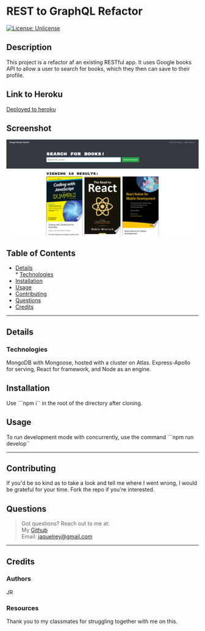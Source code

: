 # REST to GraphQL Refactor  
[![License: Unlicense](https://img.shields.io/badge/license-Unlicense-blue.svg)](http://unlicense.org/)  
## Description  
This project is a refactor af an existing RESTful app. It uses Google books API to allow a user to search for books, which they then can save to their profile.  

## Link to Heroku

[Deployed to heroku](https://google-books-search-demo.herokuapp.com/)

## Screenshot

![Screenshot of app](Assets/screenshot.PNG)

## Table of Contents  
* [Details](#details)  
       * [Technologies](#technologies)  
* [Installation](#installation)  
* [Usage](#usage)  
* [Contributing](#contributing)  
* [Questions](#questions)  
* [Credits](#credits)  
----  
## Details  
### Technologies  
MongoDB with Mongoose, hosted with a cluster on Atlas. Express-Apollo for serving, React for framework, and Node as an engine.  
  
## Installation  
Use ```npm i`` in the root of the directory after cloning.  
## Usage  
To run development mode with concurrently, use the command ```npm run develop``  
  
----  
  ## Contributing  
If you'd be so kind as to take a look and tell me where I went wrong, I would be grateful for your time. Fork the repo if you're interested.  
## Questions  
  
>Got questions? Reach out to me at:  
>My [Github](https://github.com/JaquelRey)  
>Email: [jaquelrey@gmail.com](mailto:jaquelrey@gmail.com)  
  
----  
  ## Credits  
### Authors  
JR  
### Resources  
Thank you to my classmates for struggling together with me on this.  
